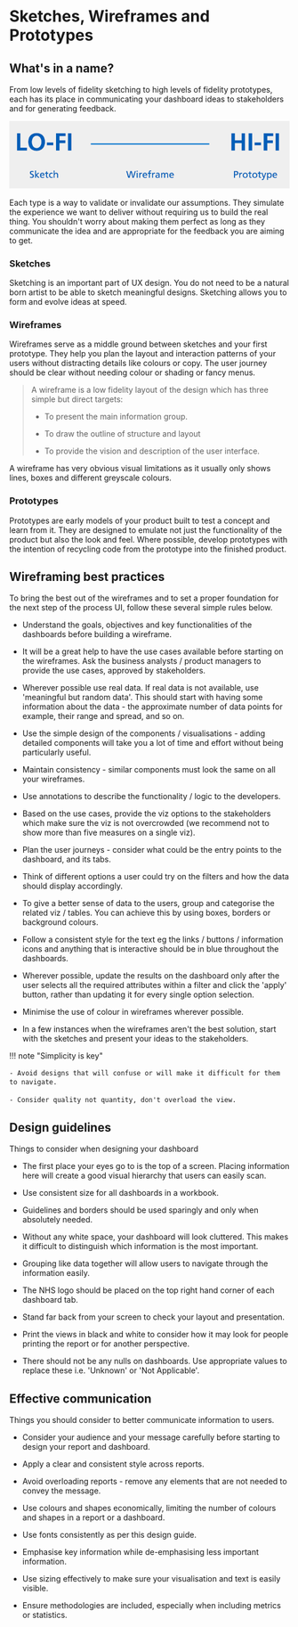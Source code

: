 # Sketches, Wireframes and Prototypes

## What's in a name?

From low levels of fidelity sketching to high levels of fidelity prototypes, each has its place in communicating your dashboard ideas to stakeholders and for generating feedback.

![Sketch to Prototype fidelity levels](images/sketches_to_prototypes.PNG)

Each type is a way to validate or invalidate our assumptions. They simulate the experience we want to deliver without requiring us to build the real thing. You shouldn't worry about making them perfect as long as they communicate the idea and are appropriate for the feedback you are aiming to get.

### Sketches

Sketching is an important part of UX design. You do not need to be a natural born artist to be able to sketch meaningful designs. Sketching allows you to form and evolve ideas at speed.

### Wireframes

Wireframes serve as a middle ground between sketches and your first prototype. They help you plan the layout and interaction patterns of your users without distracting details like colours or copy. The user journey should be clear without needing colour or shading or fancy menus.
> A wireframe is a low fidelity layout of the design which has three simple but direct targets:
>
> - To present the main information group.
>
> - To draw the outline of structure and layout
>
> - To provide the vision and description of the user interface.

A wireframe has very obvious visual limitations as it usually only shows lines, boxes and different greyscale colours.

### Prototypes

Prototypes are early models of your product built to test a concept and learn from it. They are designed to emulate not just the functionality of the product but also the look and feel. Where possible, develop prototypes with the intention of recycling code from the prototype into the finished product.


## Wireframing best practices

To bring the best out of the wireframes and to set a proper foundation for the next step of the process UI, follow these several simple rules below.

- Understand the goals, objectives and key functionalities of the dashboards before building a wireframe.

- It will be a great help to have the use cases available before starting on the wireframes. Ask the business analysts / product managers to provide the use cases, approved by stakeholders.

- Wherever possible use real data. If real data is not available, use 'meaningful but random data'. This should start with having some information about the data - the approximate number of data points for example, their range and spread, and so on.

- Use the simple design of the components / visualisations - adding detailed components will take you a lot of time and effort without being particularly useful.

- Maintain consistency - similar components must look the same on all your wireframes.

- Use annotations to describe the functionality / logic to the developers.

- Based on the use cases, provide the viz options to the stakeholders which make sure the viz is not overcrowded (we recommend not to show more than five measures on a single viz).

- Plan the user journeys - consider what could be the entry points to the dashboard, and its tabs.

- Think of different options a user could try on the filters and how the data should display accordingly.

- To give a better sense of data to the users, group and categorise the related viz / tables. You can achieve this by using boxes, borders or background colours.

- Follow a consistent style for the text eg the links / buttons / information icons and anything that is interactive should be in blue throughout the dashboards.

- Wherever possible, update the results on the dashboard only after the user selects all the required attributes within a filter and click the 'apply' button, rather than updating it for every single option selection.

- Minimise the use of colour in wireframes wherever possible.

- In a few instances when the wireframes aren't the best solution, start with the sketches and present your ideas to the stakeholders.

!!! note "Simplicity is key"

    - Avoid designs that will confuse or will make it difficult for them to navigate.

    - Consider quality not quantity, don't overload the view.

## Design guidelines

Things to consider when designing your dashboard

- The first place your eyes go to is the top of a screen. Placing information here will create a good visual hierarchy that users can easily scan.

- Use consistent size for all dashboards in a workbook.

- Guidelines and borders should be used sparingly and only when absolutely needed.

- Without any white space, your dashboard will look cluttered. This makes it difficult to distinguish which information is the most important.

- Grouping like data together will allow users to navigate through the information easily.

- The NHS logo should be placed on the top right hand corner of each dashboard tab.

- Stand far back from your screen to check your layout and presentation.

- Print the views in black and white to consider how it may look for people printing the report or for another perspective.

- There should not be any nulls on dashboards. Use appropriate values to replace these i.e. 'Unknown' or 'Not Applicable'.

## Effective communication

Things you should consider to better communicate information to users.

- Consider your audience and your message carefully before starting to design your report and dashboard.

- Apply a clear and consistent style across reports.

- Avoid overloading reports - remove any elements that are not needed to convey the message.

- Use colours and shapes economically, limiting the number of colours and shapes in a report or a dashboard.

- Use fonts consistently as per this design guide.

- Emphasise key information while de-emphasising less important information.

- Use sizing effectively to make sure your visualisation and text is easily visible.

- Ensure methodologies are included, especially when including metrics or statistics.
